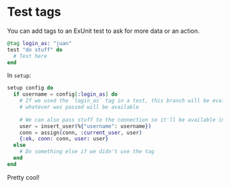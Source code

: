 # Test tags

You can add tags to an ExUnit test to ask for more data or an action.

```elixir
@tag login_as: "juan"
test "do stuff" do
  # Test here
end
```

In `setup`:

```elixir
setup config do
  if username = config[:login_as] do
    # If we used the `login_as` tag in a test, this branch will be evaluated and
    # whatever was passed will be available
    
    # We can also pass stuff to the connection so it'll be available in test that use the tag
    user = insert_user(%{"username": username})
    conn = assign(conn, :current_user, user)
    {:ok, conn: conn, user: user}
  else
    # Do something else if we didn't use the tag
  end
end
```

Pretty cool!
